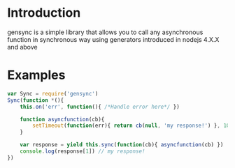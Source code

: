 # Introduction
gensync is a simple library that allows you to call any asynchronous function in synchronous way using generators introduced in nodejs 4.X.X and above

# Examples
```javascript
var Sync = require('gensync')
Sync(function *(){
	this.on('err', function(){ /*Handle error here*/ }) 

	function asyncfunction(cb){
		setTimeout(function(err){ return cb(null, 'my response!') }, 100)
	}

	var response = yield this.sync(function(cb){ asyncfunction(cb) })
	console.log(response[1]) // my response!
})